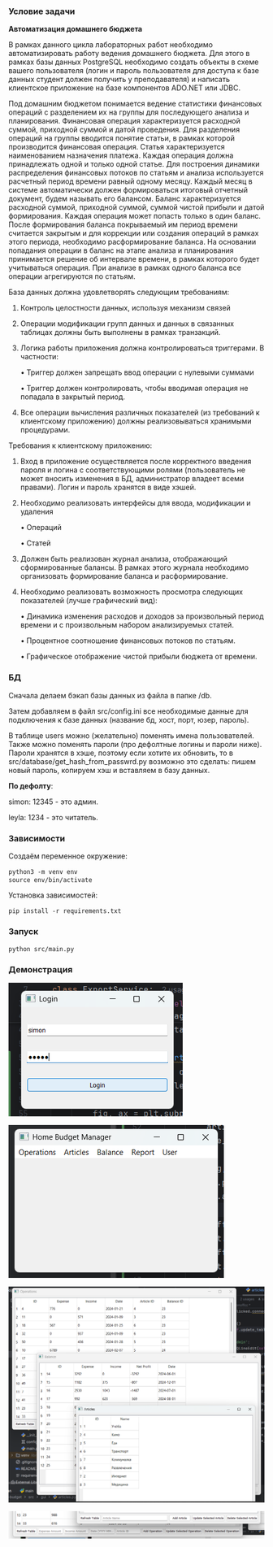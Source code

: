 ### Условие задачи

**Автоматизация домашнего бюджета**

В рамках данного цикла лабораторных работ необходимо автоматизировать работу ведения домашнего бюджета. 
Для этого в рамках базы данных PostgreSQL необходимо создать объекты в схеме вашего пользователя (логин и пароль пользователя для доступа к базе данных студент должен получить у преподавателя) и написать клиентское приложение на базе компонентов ADO.NET или JDBC.

Под домашним бюджетом понимается ведение статистики финансовых операций с разделением их на группы для последующего анализа и планирования. 
Финансовая операция характеризуется расходной суммой, приходной суммой и датой проведения. 
Для разделения операций на группы вводится понятие статьи, в рамках которой производится финансовая операция. 
Статья характеризуется наименованием назначения платежа. 
Каждая операция должна принадлежать одной и только одной статье. 
Для построения динамики распределения финансовых потоков по статьям и анализа используется расчетный период времени равный одному месяцу. 
Каждый месяц в системе автоматически должен формироваться итоговый отчетный документ, будем называть его балансом. 
Баланс характеризуется расходной суммой, приходной суммой, суммой чистой прибыли и датой формирования. 
Каждая операция может попасть только в один баланс. 
После формирования баланса покрываемый им период времени считается закрытым и для коррекции или создания операций в рамках этого периода, необходимо расформирование баланса. 
На основании попадания операции в баланс на этапе анализа и планирования принимается решение об интервале времени, в рамках которого будет учитываться операция. 
При анализе в рамках одного баланса все операции агрегируются по статьям.

База данных должна удовлетворять следующим требованиям:

1. Контроль целостности данных, используя механизм связей

2. Операции модификации групп данных и данных в связанных таблицах должны
быть выполнены в рамках транзакций.

3. Логика работы приложения должна контролироваться триггерами. В частности:

    • Триггер должен запрещать ввод операции с нулевыми суммами
    
    • Триггер должен контролировать, чтобы вводимая операция не попадала в закрытый период.

4. Все операции вычисления различных показателей (из требований к клиентскому приложению) должны реализовываться хранимыми процедурами.

Требования к клиентскому приложению:

1. Вход в приложение осуществляется после корректного введения пароля и логина с соответствующими ролями 
(пользователь не может вносить изменения в БД, администратор владеет всеми правами). Логин и пароль хранятся в виде хэшей.

2. Необходимо реализовать интерфейсы для ввода, модификации и удаления

    • Операций
    
    • Статей

3. Должен быть реализован журнал анализа, отображающий сформированные балансы. В рамках этого журнала необходимо организовать формирование баланса и расформирование.

4. Необходимо реализовать возможность просмотра следующих показателей (лучше графический вид):

    • Динамика изменения расходов и доходов за произвольный период времени и с произвольным набором анализируемых статей.
       
    • Процентное соотношение финансовых потоков по статьям.
       
    • Графическое отображение чистой прибыли бюджета от времени.

### БД

Сначала делаем бэкап базы данных из файла в папке \/db.

Затем добавляем в файл src/config.ini все необходимые данные для подключения к базе данных (название бд, хост, порт, юзер, пароль).

В таблице users можно (желательно) поменять имена пользователей. Также можно поменять пароли (про дефолтные логины и пароли ниже). Пароли хранятся в хэше, поэтому если хотите их обновить, то в src/database/get_hash_from_passwrd.py возможно это сделать: пишем новый пароль, копируем хэш и вставляем в базу данных.

**По дефолту**:

simon: 12345 - это админ.

leyla: 1234 - это читатель. 

### Зависимости
Создаём переменное окружение:
```
python3 -m venv env
source env/bin/activate
```

Установка зависимостей:
```
pip install -r requirements.txt
```

### Запуск

```
python src/main.py
```

### Демонстрация

![login](https://github.com/simonoffcc/db-cw-budget/blob/master/images/login.png)


![main_window](https://github.com/simonoffcc/db-cw-budget/blob/master/images/main_window.png)


![functional](https://github.com/simonoffcc/db-cw-budget/blob/master/images/functional.png)


![admin_buttons](https://github.com/simonoffcc/db-cw-budget/blob/master/images/admin_buttons.png)
